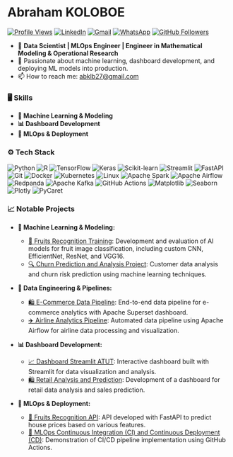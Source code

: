 # Abraham KOLOBOE

[![Profile Views](https://hits.seeyoufarm.com/api/count/incr/badge.svg?url=https://github.com/abrahamkoloboe27&count_bg=%2379C83D&title_bg=%23555555&icon=&icon_color=%23E7E7E7&title=Profile+Views&edge_flat=false)](https://hits.seeyoufarm.com)
[![LinkedIn](https://img.shields.io/badge/-LinkedIn-blue?style=flat&logo=Linkedin&logoColor=white)](https://www.linkedin.com/in/abraham-zacharie-koloboe-data-science-ia-generative-llms-machine-learning/)
[![Gmail](https://img.shields.io/badge/-Gmail-c14438?style=flat&logo=Gmail&logoColor=white)](mailto:abklb27@gmail.com)
[![WhatsApp](https://img.shields.io/badge/-WhatsApp-25D366?style=flat&logo=WhatsApp&logoColor=white)](https://wa.me/22991838421)
[![GitHub Followers](https://img.shields.io/github/followers/abrahamkoloboe27?label=Follow&style=social)](https://github.com/abrahamkoloboe27)

- 💼 **Data Scientist | MLOps Engineer | Engineer in Mathematical Modeling & Operational Research**
- 🌱 Passionate about machine learning, dashboard development, and deploying ML models into production.
- 📫 How to reach me: abklb27@gmail.com

### 🖥️ Skills

- **🤖 Machine Learning & Modeling**
- **📊 Dashboard Development**
- **🚀 MLOps & Deployment**

### ⚙️ Tech Stack

![Python](https://img.shields.io/badge/-Python-3776AB?style=flat-square&logo=Python&logoColor=white)
![R](https://img.shields.io/badge/-R-276DC3?style=flat-square&logo=R&logoColor=white)
![TensorFlow](https://img.shields.io/badge/-TensorFlow-FF6F00?style=flat-square&logo=TensorFlow&logoColor=white)
![Keras](https://img.shields.io/badge/-Keras-D00000?style=flat-square&logo=Keras&logoColor=white)
![Scikit-learn](https://img.shields.io/badge/-Scikit--learn-F7931E?style=flat-square&logo=scikit-learn&logoColor=white)
![Streamlit](https://img.shields.io/badge/-Streamlit-FF4B4B?style=flat-square&logo=Streamlit&logoColor=white)
![FastAPI](https://img.shields.io/badge/-FastAPI-009688?style=flat-square&logo=FastAPI&logoColor=white)
![Git](https://img.shields.io/badge/-Git-F05032?style=flat-square&logo=Git&logoColor=white)
![Docker](https://img.shields.io/badge/-Docker-2496ED?style=flat-square&logo=Docker&logoColor=white)
![Kubernetes](https://img.shields.io/badge/-Kubernetes-326CE5?style=flat-square&logo=Kubernetes&logoColor=white)
![Linux](https://img.shields.io/badge/-Linux-FCC624?style=flat-square&logo=Linux&logoColor=white)
![Apache Spark](https://img.shields.io/badge/-Apache%20Spark-E25A1C?style=flat-square&logo=apachespark&logoColor=white)
![Apache Airflow](https://img.shields.io/badge/-Apache%20Airflow-017CEE?style=flat-square&logo=apacheairflow&logoColor=white)
![Redpanda](https://img.shields.io/badge/-Redpanda-FA4D57?style=flat-square&logo=redpanda&logoColor=white)
![Apache Kafka](https://img.shields.io/badge/-Apache%20Kafka-231F20?style=flat-square&logo=apachekafka&logoColor=white)
![GitHub Actions](https://img.shields.io/badge/-GitHub%20Actions-2088FF?style=flat-square&logo=githubactions&logoColor=white)
![Matplotlib](https://img.shields.io/badge/-Matplotlib-11557C?style=flat-square&logo=Matplotlib&logoColor=white)
![Seaborn](https://img.shields.io/badge/-Seaborn-3776AB?style=flat-square&logo=Seaborn&logoColor=white)
![Plotly](https://img.shields.io/badge/-Plotly-3F4F75?style=flat-square&logo=Plotly&logoColor=white)
![PyCaret](https://img.shields.io/badge/-PyCaret-1C1E24?style=flat-square&logo=PyCaret&logoColor=white)

### 📈 Notable Projects

- **🤖 Machine Learning & Modeling:**
  - [🍎 Fruits Recognition Training](https://github.com/abrahamkoloboe27/Fruits-Recognition-Training): Development and evaluation of AI models for fruit image classification, including custom CNN, EfficientNet, ResNet, and VGG16.
  - [🔍 Churn Prediction and Analysis Project](https://github.com/abrahamkoloboe27/Churn-Prediction-and-Analysis-Project): Customer data analysis and churn risk prediction using machine learning techniques.

- **🔄 Data Engineering & Pipelines:**
  - [🛍️ E-Commerce Data Pipeline](https://github.com/abrahamkoloboe27/E-Commerce-Data-Pipeline-And-Dashboard-With-Apache-Superset): End-to-end data pipeline for e-commerce analytics with Apache Superset dashboard.
  - [✈️ Airline Analytics Pipeline](https://github.com/abrahamkoloboe27/Airflow-Pipeline-Dashboard-Compagnie-Aerienne): Automated data pipeline using Apache Airflow for airline data processing and visualization.

- **📊 Dashboard Development:**
  - [📈 Dashboard Streamlit ATUT](https://github.com/abrahamkoloboe27/Dashboard-Streamlit-ATUT): Interactive dashboard built with Streamlit for data visualization and analysis.
  - [🛍️ Retail Analysis and Prediction](https://github.com/abrahamkoloboe27/Retail-Analysis-and-Prediction): Development of a dashboard for retail data analysis and sales prediction.

- **🚀 MLOps & Deployment:**
  - [🍇 Fruits Recognition API](https://github.com/abrahamkoloboe27/Fruits-Recognition-API): API developed with FastAPI to predict house prices based on various features.
  - [🔧 MLOps Continuous Integration (CI) and Continuous Deployment (CD)](https://github.com/abrahamkoloboe27/Demo-CICD-With-Github-Actions-ATUT-SN): Demonstration of CI/CD pipeline implementation using GitHub Actions.
